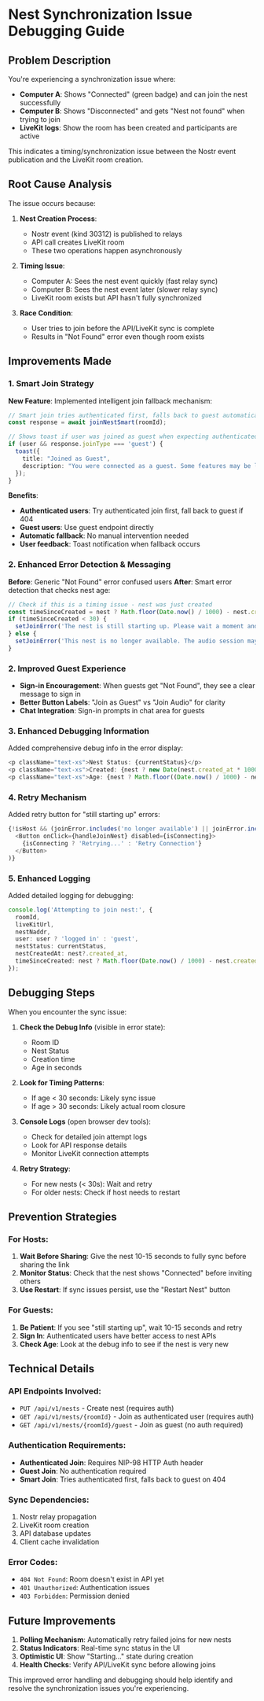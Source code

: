 # Nest Synchronization Issue Debugging Guide

## Problem Description

You're experiencing a synchronization issue where:
- **Computer A**: Shows "Connected" (green badge) and can join the nest successfully
- **Computer B**: Shows "Disconnected" and gets "Nest not found" when trying to join
- **LiveKit logs**: Show the room has been created and participants are active

This indicates a timing/synchronization issue between the Nostr event publication and the LiveKit room creation.

## Root Cause Analysis

The issue occurs because:

1. **Nest Creation Process**:
   - Nostr event (kind 30312) is published to relays
   - API call creates LiveKit room
   - These two operations happen asynchronously

2. **Timing Issue**:
   - Computer A: Sees the nest event quickly (fast relay sync)
   - Computer B: Sees the nest event later (slower relay sync)
   - LiveKit room exists but API hasn't fully synchronized

3. **Race Condition**:
   - User tries to join before the API/LiveKit sync is complete
   - Results in "Not Found" error even though room exists

## Improvements Made

### 1. Smart Join Strategy

**New Feature**: Implemented intelligent join fallback mechanism:

```typescript
// Smart join tries authenticated first, falls back to guest automatically
const response = await joinNestSmart(roomId);

// Shows toast if user was joined as guest when expecting authenticated access
if (user && response.joinType === 'guest') {
  toast({
    title: "Joined as Guest",
    description: "You were connected as a guest. Some features may be limited.",
  });
}
```

**Benefits**:
- **Authenticated users**: Try authenticated join first, fall back to guest if 404
- **Guest users**: Use guest endpoint directly
- **Automatic fallback**: No manual intervention needed
- **User feedback**: Toast notification when fallback occurs

### 2. Enhanced Error Detection & Messaging

**Before**: Generic "Not Found" error confused users
**After**: Smart error detection that checks nest age:

```typescript
// Check if this is a timing issue - nest was just created
const timeSinceCreated = nest ? Math.floor(Date.now() / 1000) - nest.created_at : 0;
if (timeSinceCreated < 30) {
  setJoinError('The nest is still starting up. Please wait a moment and try again.');
} else {
  setJoinError('This nest is no longer available. The audio session may have timed out or been closed.');
}
```

### 2. Improved Guest Experience

- **Sign-in Encouragement**: When guests get "Not Found", they see a clear message to sign in
- **Better Button Labels**: "Join as Guest" vs "Join Audio" for clarity
- **Chat Integration**: Sign-in prompts in chat area for guests

### 3. Enhanced Debugging Information

Added comprehensive debug info in the error display:

```typescript
<p className="text-xs">Nest Status: {currentStatus}</p>
<p className="text-xs">Created: {nest ? new Date(nest.created_at * 1000).toLocaleString() : 'Unknown'}</p>
<p className="text-xs">Age: {nest ? Math.floor((Date.now() / 1000) - nest.created_at) : 'Unknown'}s</p>
```

### 4. Retry Mechanism

Added retry button for "still starting up" errors:

```typescript
{!isHost && (joinError.includes('no longer available') || joinError.includes('timeout') || joinError.includes('still starting up')) && (
  <Button onClick={handleJoinNest} disabled={isConnecting}>
    {isConnecting ? 'Retrying...' : 'Retry Connection'}
  </Button>
)}
```

### 5. Enhanced Logging

Added detailed logging for debugging:

```typescript
console.log('Attempting to join nest:', {
  roomId,
  liveKitUrl,
  nestNaddr,
  user: user ? 'logged in' : 'guest',
  nestStatus: currentStatus,
  nestCreatedAt: nest?.created_at,
  timeSinceCreated: nest ? Math.floor(Date.now() / 1000) - nest.created_at : 'unknown'
});
```

## Debugging Steps

When you encounter the sync issue:

1. **Check the Debug Info** (visible in error state):
   - Room ID
   - Nest Status
   - Creation time
   - Age in seconds

2. **Look for Timing Patterns**:
   - If age < 30 seconds: Likely sync issue
   - If age > 30 seconds: Likely actual room closure

3. **Console Logs** (open browser dev tools):
   - Check for detailed join attempt logs
   - Look for API response details
   - Monitor LiveKit connection attempts

4. **Retry Strategy**:
   - For new nests (< 30s): Wait and retry
   - For older nests: Check if host needs to restart

## Prevention Strategies

### For Hosts:
1. **Wait Before Sharing**: Give the nest 10-15 seconds to fully sync before sharing the link
2. **Monitor Status**: Check that the nest shows "Connected" before inviting others
3. **Use Restart**: If sync issues persist, use the "Restart Nest" button

### For Guests:
1. **Be Patient**: If you see "still starting up", wait 10-15 seconds and retry
2. **Sign In**: Authenticated users have better access to nest APIs
3. **Check Age**: Look at the debug info to see if the nest is very new

## Technical Details

### API Endpoints Involved:
- `PUT /api/v1/nests` - Create nest (requires auth)
- `GET /api/v1/nests/{roomId}` - Join as authenticated user (requires auth)
- `GET /api/v1/nests/{roomId}/guest` - Join as guest (no auth required)

### Authentication Requirements:
- **Authenticated Join**: Requires NIP-98 HTTP Auth header
- **Guest Join**: No authentication required
- **Smart Join**: Tries authenticated first, falls back to guest on 404

### Sync Dependencies:
1. Nostr relay propagation
2. LiveKit room creation
3. API database updates
4. Client cache invalidation

### Error Codes:
- `404 Not Found`: Room doesn't exist in API yet
- `401 Unauthorized`: Authentication issues
- `403 Forbidden`: Permission denied

## Future Improvements

1. **Polling Mechanism**: Automatically retry failed joins for new nests
2. **Status Indicators**: Real-time sync status in the UI
3. **Optimistic UI**: Show "Starting..." state during creation
4. **Health Checks**: Verify API/LiveKit sync before allowing joins

This improved error handling and debugging should help identify and resolve the synchronization issues you're experiencing.